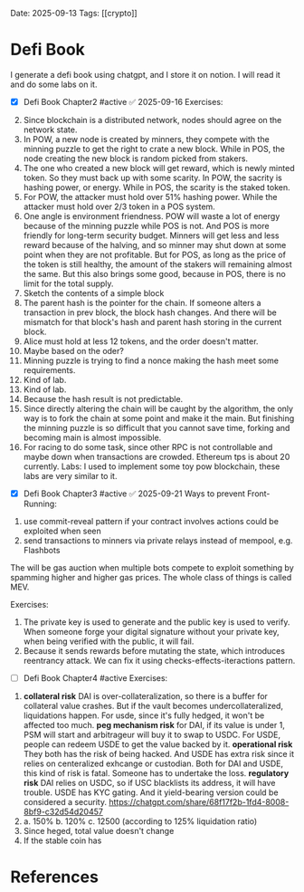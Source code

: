 Date: 2025-09-13
Tags: [[crypto]]

# Defi Book

I generate a defi book using chatgpt, and I store it on notion. I will read it and do some labs on it.

- [x] Defi Book Chapter2 #active ✅ 2025-09-16
Exercises:
2. Since blockchain is a distributed network, nodes should agree on the network state. 
3. In POW, a new node is created by minners, they compete with the minning puzzle to get the right to crate a new block. While in POS, the node creating the new block is random picked from stakers.
4. The one who created a new block will get reward, which is newly minted token. So they must back up with some scarity. In POW, the sacrity is hashing power, or energy. While in POS, the scarity is the staked token.
5. For POW, the attacker must hold over 51% hashing power. While the attacker must hold over 2/3 token in a POS system.
6. One angle is environment friendness. POW will waste a lot of energy because of the minning puzzle while POS is not. And POS is more friendly for long-term security budget. Minners will get less and less reward because of the halving, and so minner may shut down at some point when they are not profitable. But for POS, as long as the price of the token is still healthy, the amount of the stakers will remaining almost the same. But this also brings some good, because in POS, there is no limit for the total supply.
7. Sketch the contents of a simple block
8. The parent hash is the pointer for the chain. If someone alters a transaction in prev block, the block hash changes. And there will be mismatch for that block's hash and parent hash storing in the current block. 
9. Alice must hold at less 12 tokens, and the order doesn't matter.
10. Maybe based on the oder?
11. Minning puzzle is trying to find a nonce making the hash meet some requirements.
12. Kind of lab.
13. Kind of lab.
14. Because the hash result is not predictable.
15. Since directly altering the chain will be caught by the algorithm, the only way is to fork the chain at some point and make it the main. But finishing the minning puzzle is so difficult that you cannot save time, forking and becoming main is almost impossible. 
16. For racing to do some task, since other RPC is not controllable and maybe down when transactions are crowded. Ethereum tps is about 20 currently.
Labs:
I used to implement some toy pow blockchain, these labs are very similar to it.


- [x] Defi Book Chapter3 #active ✅ 2025-09-21
Ways to prevent Front-Running:
1. use commit-reveal pattern if your contract involves actions could be exploited when seen
2. send transactions to minners via private relays instead of mempool, e.g. Flashbots

The will be gas auction when multiple bots compete to exploit something by spamming higher and higher gas prices. The whole class of things is called MEV.

Exercises:
1. The private key is used to generate and the public key is used to verify. When someone forge your digital signature without your private key, when being verified with the public, it will fail.
2. Because it sends rewards before mutating the state, which introduces reentrancy attack. We can fix it using checks-effects-iteractions pattern.

- [ ] Defi Book Chapter4 #active 
Exercises:
1. **collateral risk** DAI is over-collateralization, so there is a buffer for collateral value crashes. But if the vault becomes undercollateralized, liquidations happen. For usde, since it's fully hedged, it won't be affected too much. **peg mechanism risk** for DAI, if its value is under 1, PSM will start and  arbitrageur will buy it to swap to USDC. For USDE, people can redeem USDE to get the value backed by it. **operational risk** They both has the risk of being hacked. And USDE has extra risk since it relies on centeralized exhcange or custodian. Both for DAI and USDE, this kind of risk is fatal. Someone has to undertake the loss. **regulatory risk** DAI relies on USDC, so if USC blacklists its address, it will have trouble. USDE has KYC gating. And it yield-bearing version could be considered a security.
   https://chatgpt.com/share/68f17f2b-1fd4-8008-8bf9-c32d54d20457
2. a. 150% b. 120% c. 12500 (according to 125% liquidation ratio) 
3. Since heged, total value doesn't change
4. If the stable coin has 



# References
